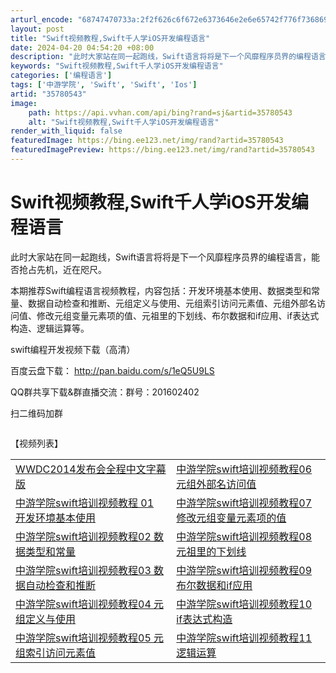 ```yaml
---
arturl_encode: "68747470733a:2f2f626c6f672e6373646e2e6e65742f776f7368697775706f:2f61727469636c652f64657461696c732f3335373830353433"
layout: post
title: "Swift视频教程,Swift千人学iOS开发编程语言"
date: 2024-04-20 04:54:20 +08:00
description: "此时大家站在同一起跑线，Swift语言将将是下一个风靡程序员界的编程语言，能否抢占先机，近在咫尺。本"
keywords: "Swift视频教程,Swift千人学iOS开发编程语言"
categories: ['编程语言']
tags: ['中游学院', 'Swift', 'Swift', 'Ios']
artid: "35780543"
image:
    path: https://api.vvhan.com/api/bing?rand=sj&artid=35780543
    alt: "Swift视频教程,Swift千人学iOS开发编程语言"
render_with_liquid: false
featuredImage: https://bing.ee123.net/img/rand?artid=35780543
featuredImagePreview: https://bing.ee123.net/img/rand?artid=35780543
---
```


# Swift视频教程,Swift千人学iOS开发编程语言

此时大家站在同一起跑线，Swift语言将将是下一个风靡程序员界的编程语言，能否抢占先机，近在咫尺。

本期推荐Swift编程语言视频教程，内容包括：开发环境基本使用、数据类型和常量、数据自动检查和推断、元组定义与使用、元组索引访问元素值、元组外部名访问值、修改元组变量元素项的值、元祖里的下划线、布尔数据和if应用、if表达式构造、逻辑运算等。

swift编程开发视频下载（高清）

百度云盘下载：
<http://pan.baidu.com/s/1eQ5U9LS>

QQ群共享下载&群直播交流：群号：201602402

扫二维码加群

![]()
  
【视频列表】

|  |  |
| --- | --- |
| [WWDC2014发布会全程中文字幕版](http://video.quanzhan.org/video/8?vid=96) | [中游学院swift培训视频教程06 元组外部名访问值](http://player.video.qiyi.com/d936cb6968570fbaabf7216c9e73c680/0/0/w_19rsfp9fnx.swf-albumId=2284579809-tvId=2284579809-isPurchase=0-cnId=12) |
| [中游学院swift培训视频教程 01 开发环境基本使用](http://player.video.qiyi.com/9b6900fae0d3943796487576e3548102/0/0/w_19rsjfqo51.swf-albumId=2275438809-tvId=2275438809-isPurchase=0-cnId=12) | [中游学院swift培训视频教程07 修改元组变量元素项的值](http://player.video.qiyi.com/77705849b4fa67867d96152aca8f7022/0/0/w_19rsfnzkot.swf-albumId=2286453009-tvId=2286453009-isPurchase=0-cnId=12) |
| [中游学院swift培训视频教程02 数据类型和常量](http://player.video.qiyi.com/1a4f6100c04c7455eeb7ddc3d110a51f/0/0/w_19rsjg6gv1.swf-albumId=2276274609-tvId=2276274609-isPurchase=0-cnId=12) | [中游学院swift培训视频教程08 元祖里的下划线](http://player.pps.tv/player/sid/3G7GU9Z96KOJ/v.swf) |
| [中游学院swift培训视频教程03 数据自动检查和推断](http://player.video.qiyi.com/e1f7ef50d4e951a2db54ac434fe933ed/0/0/w_19rsjfctmx.swf-albumId=2276875109-tvId=2276875109-isPurchase=0-cnId=12) | [中游学院swift培训视频教程09 布尔数据和if应用](http://www.chinagame.me/) |
| [中游学院swift培训视频教程04 元组定义与使用](http://player.video.qiyi.com/287a82baaa9a903fbca2fcaf3bc2bcdf/0/0/w_19rsfp533x.swf-albumId=2284197009-tvId=2284197009-isPurchase=0-cnId=12) | [中游学院swift培训视频教程10 if表达式构造](http://www.chinagame.me/) |
| [中游学院swift培训视频教程05 元组索引访问元素值](http://player.video.qiyi.com/c5b93bbe832e1435e1ff409b368ed552/0/0/w_19rsfp4dol.swf-albumId=2284295209-tvId=2284295209-isPurchase=0-cnId=12) | [中游学院swift培训视频教程11 逻辑运算](http://www.chinagame.me/showpage/3) |